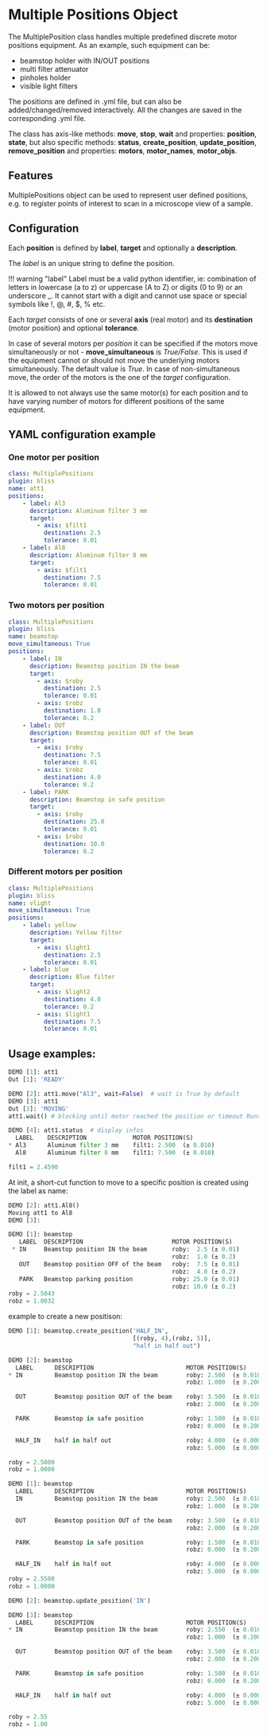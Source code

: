 # Multiple Positions Object

The MultiplePosition class handles multiple predefined discrete motor positions
equipment. As an example, such equipment can be:

* beamstop holder with IN/OUT positions
* multi filter attenuator
* pinholes holder
* visible light filters

The positions are defined in .yml file, but can also be added/changed/removed
interactively. All the changes are saved in the corresponding .yml file.

The class has axis-like methods: **move**, **stop**, **wait** and properties:
**position**, **state**, but also specific methods: **status**,
**create_position**, **update_position**,
**remove_position** and properties: **motors**, **motor_names**, **motor_objs**.


## Features

MultiplePositions object can be used to represent user defined positions,
e.g. to register points of interest to scan in a microscope view of a sample.


## Configuration

Each **position** is defined by **label**, **target** and optionally a
**description**.

The *label* is an unique string to define the position.

!!! warning "label"
    Label must be a valid python identifier, ie: combination of letters
    in lowercase (a to z) or uppercase (A to Z) or digits (0 to 9) or an underscore _.
    It cannot start with a digit and cannot use space or special symbols like
    !, @, #, $, % etc.


Each *target* consists of one or several **axis** (real motor) and its
**destination** (motor position) and optional **tolerance**.

In case of several motors per *position* it can be specified if the motors move
simultaneously or not - **move_simultaneous** is *True/False*. This is
used if the equipment cannot or should not move the underlying motors
simultaneously. The default value is *True*. In case of non-simultaneous move,
the order of the motors is the one of the *target* configuration.

It is allowed to not always use the same motor(s) for each position and to
have varying number of motors for different positions of the same equipment.


## YAML configuration example
### One motor per position


```yaml
class: MultiplePositions
plugin: bliss
name: att1
positions:
    - label: Al3
      description: Aluminum filter 3 mm
      target:
        - axis: $filt1
          destination: 2.5
          tolerance: 0.01
    - label: Al8
      description: Aluminum filter 8 mm
      target:
        - axis: $filt1
          destination: 7.5
          tolerance: 0.01
```

### Two motors per position
```yaml
class: MultiplePositions
plugin: bliss
name: beamstop
move_simultaneous: True
positions:
    - label: IN
      description: Beamstop position IN the beam
      target:
        - axis: $roby
          destination: 2.5
          tolerance: 0.01
        - axis: $robz
          destination: 1.0
          tolerance: 0.2
    - label: OUT
      description: Beamstop position OUT of the beam
      target:
        - axis: $roby
          destination: 7.5
          tolerance: 0.01
        - axis: $robz
          destination: 4.0
          tolerance: 0.2
    - label: PARK
      description: Beamstop in safe position
      target:
        - axis: $roby
          destination: 25.0
          tolerance: 0.01
        - axis: $robz
          destination: 10.0
          tolerance: 0.2
```

### Different motors per position
```yaml
class: MultiplePositions
plugin: bliss
name: vlight
move_simultaneous: True
positions:
    - label: yellow
      description: Yellow filter
      target:
        - axis: $light1
          destination: 2.5
          tolerance: 0.01
    - label: blue
      description: Blue filter
      target:
        - axis: $light2
          destination: 4.0
          tolerance: 0.2
        - axis: $light1
          destination: 7.5
          tolerance: 0.01
```

## Usage examples:
```python
DEMO [1]: att1
Out [1]: 'READY'

DEMO [2]: att1.move("Al3", wait=False)  # wait is True by default
DEMO [3]: att1
Out [3]: 'MOVING'
att1.wait() # blocking until motor reached the position or timeout RuntimeError

DEMO [4]: att1.status  # display infos
  LABEL    DESCRIPTION             MOTOR POSITION(S)
* Al3      Aluminum filter 3 mm    filt1: 2.500  (± 0.010)
  Al8      Aluminum filter 8 mm    filt1: 7.500  (± 0.010)

filt1 = 2.4590
```

At init, a short-cut function to move to a specific position is created using
the label as name:

```python
DEMO [2]: att1.Al8()
Moving att1 to Al8
DEMO [3]:
```

```python
DEMO [1]: beamstop
   LABEL  DESCRIPTION                         MOTOR POSITION(S)
 * IN     Beamstop position IN the beam       roby:  2.5 (± 0.01)
                                              robz:  1.0 (± 0.2)
   OUT    Beamstop position OFF of the beam   roby:  7.5 (± 0.01)
                                              robz:  4.0 (± 0.2)
   PARK   Beamstop parking position           roby: 25.0 (± 0.01)
                                              robz: 10.0 (± 0.2)
roby = 2.5043
robz = 1.0032
```

example to create a new positison:

```python
DEMO [1]: beamstop.create_position('HALF_IN',
                                   [(roby, 4),(robz, 5)],
                                   "half in half out")

DEMO [2]: beamstop
  LABEL      DESCRIPTION                          MOTOR POSITION(S)
* IN         Beamstop position IN the beam        roby: 2.500  (± 0.010)
                                                  robz: 1.000  (± 0.200)

  OUT        Beamstop position OUT of the beam    roby: 3.500  (± 0.010)
                                                  robz: 2.000  (± 0.200)

  PARK       Beamstop in safe position            roby: 1.500  (± 0.010)
                                                  robz: 0.000  (± 0.200)

  HALF_IN    half in half out                     roby: 4.000  (± 0.000)
                                                  robz: 5.000  (± 0.000)

roby = 2.5000
robz = 1.0000

```
```python
DEMO [1]: beamstop
  LABEL      DESCRIPTION                          MOTOR POSITION(S)
  IN         Beamstop position IN the beam        roby: 2.500  (± 0.010)
                                                  robz: 1.000  (± 0.200)

  OUT        Beamstop position OUT of the beam    roby: 3.500  (± 0.010)
                                                  robz: 2.000  (± 0.200)

  PARK       Beamstop in safe position            roby: 1.500  (± 0.010)
                                                  robz: 0.000  (± 0.200)

  HALF_IN    half in half out                     roby: 4.000  (± 0.000)
                                                  robz: 5.000  (± 0.000)
roby = 2.5500
robz = 1.0000

DEMO [2]: beamstop.update_position('IN')

DEMO [3]: beamstop
  LABEL      DESCRIPTION                          MOTOR POSITION(S)
* IN         Beamstop position IN the beam        roby: 2.550  (± 0.010)
                                                  robz: 1.000  (± 0.200)

  OUT        Beamstop position OUT of the beam    roby: 3.500  (± 0.010)
                                                  robz: 2.000  (± 0.200)

  PARK       Beamstop in safe position            roby: 1.500  (± 0.010)
                                                  robz: 0.000  (± 0.200)

  HALF_IN    half in half out                     roby: 4.000  (± 0.000)
                                                  robz: 5.000  (± 0.000)

roby = 2.55
robz = 1.00
```
